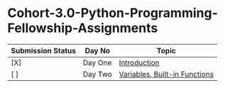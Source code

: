 # Cohort-3.0-Python-Programming-Fellowship-Assignments

Submission Status |    Day No    |Topic                               |
|-----------------|--------------|------------------------------------|
      [X]         |    Day One   | [Introduction](https://github.com/IAmDamilare13/ArewaDS-Fellowship/blob/main/30DaysOfPython/day_1/helloworld.py) 
      [ ]         |    Day Two   | [Variables, Built-in Functions]() 


